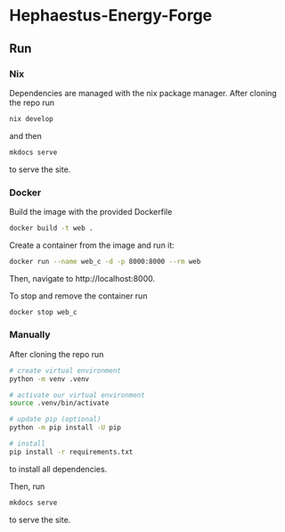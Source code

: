 # Hephaestus-Energy-Forge

## Run

### Nix

Dependencies are managed with the nix package manager. After cloning the repo run

``` bash
nix develop
```

and then

``` bash
mkdocs serve
```

to serve the site.

### Docker

Build the image with the provided Dockerfile

``` bash
docker build -t web .
```

Create a container from the image and run it:

``` bash
docker run --name web_c -d -p 8000:8000 --rm web
```

Then, navigate to http://localhost:8000.

To stop and remove the container run

``` bash
docker stop web_c
```

### Manually

After cloning the repo run

``` bash
# create virtual environment
python -m venv .venv

# activate our virtual environment
source .venv/bin/activate

# update pip (optional)
python -m pip install -U pip

# install
pip install -r requirements.txt
```

to install all dependencies.

Then, run

``` bash
mkdocs serve
```

to serve the site.


